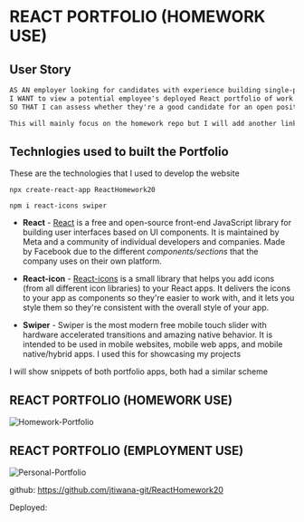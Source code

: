 # REACT PORTFOLIO (HOMEWORK USE)

## User Story

```md
AS AN employer looking for candidates with experience building single-page applications
I WANT to view a potential employee's deployed React portfolio of work samples
SO THAT I can assess whether they're a good candidate for an open position
```

```md
This will mainly focus on the homework repo but I will add another link for the portfolio that I will be actually using as part of searching for my new career, this is due to the homework assignment asked for specific criteria 

```
## Technlogies used to built the Portfolio

These are the technologies that I used to develop the website

```
npx create-react-app ReactHomework20
```

```
npm i react-icons swiper 
```

- **React** - <ins>React</ins> is a free and open-source front-end JavaScript library for building user interfaces based on UI components. It is maintained by Meta and a community of individual developers and companies. Made by Facebook due to the different <em>components/sections</em> that the company uses on their own platform.

- **React-icon** - <ins>React-icons</ins> is a small library that helps you add icons (from all different icon libraries) to your React apps. It delivers the icons to your app as components so they're easier to work with, and it lets you style them so they're consistent with the overall style of your app.

- **Swiper** - Swiper is the most modern free mobile touch slider with hardware accelerated transitions and amazing native behavior. It is intended to be used in mobile websites, mobile web apps, and mobile native/hybrid apps. I used this for showcasing my projects

I will show snippets of both portfolio apps, both had a similar scheme 

## REACT PORTFOLIO (HOMEWORK USE)

![Homework-Portfolio](../ReactHomework20/src/asset/readme-images/Homework-R-Portfolio.gif)

## REACT PORTFOLIO (EMPLOYMENT USE)

![Personal-Portfolio](../ReactHomework20/src/asset/readme-images/React-Portfolio.gif)



github: https://github.com/jtiwana-git/ReactHomework20

Deployed: 